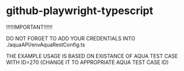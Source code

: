 # github-playwright-typescript
!!!!!IMPORTANT!!!!!!

DO NOT FORGET TO ADD YOUR CREDENTIALS INTO ./aquaAPI/envAquaRestConfig.ts

THE EXAMPLE USAGE IS BASED ON EXISTANCE OF AQUA TEST CASE WITH ID=270 (CHANGE IT TO APPROPRIATE AQUA TEST CASE ID)
